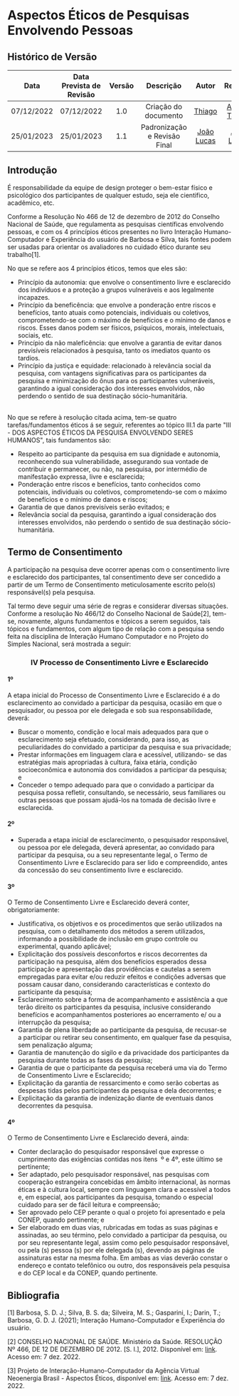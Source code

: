 # Aspectos Éticos de Pesquisas Envolvendo Pessoas

## <a>Histórico de Versão</a>
|    Data    | Data Prevista de Revisão | Versão |          Descrição           |                   Autor                    |                  Revisor                   |
| :--------: | :----------------------: | :----: | :--------------------------: | :----------------------------------------: | :----------------------------------------: |
| 07/12/2022 |        07/12/2022        |  1.0   |     Criação do documento     |   [Thiago](https://github.com/Thiab394)    | [Arthur Taylor](https://github.com/Eruel6) |
| 25/01/2023 |        25/01/2023        |  1.1   | Padronização e Revisão Final | [João Lucas](https://github.com/HacKairos) |   [Ana Luiza](https://github.com/AnHoff)   |

## <a>Introdução</a>
É responsabilidade da equipe de design proteger o bem-estar físico e psicológico dos participantes de qualquer estudo, seja ele cientifico, acadêmico, etc. 

Conforme a Resolução No 466 de 12 de dezembro de 2012 do Conselho Nacional de Saúde, que regulamenta as pesquisas científicas envolvendo pessoas, e com os 4
princípios éticos presentes no livro Interação Humano-Computador e Experiência do usuário de Barbosa e Silva, tais fontes
podem ser usadas para orientar os avaliadores no cuidado ético durante seu trabalho[1].

No que se refere aos 4 princípios éticos, temos que eles são:

- Princípio da autonomia: que envolve o consentimento livre e esclarecido dos indivíduos e a proteção a grupos vulneráveis e aos legalmente incapazes.
- Princípio da beneficência: que envolve a ponderação entre riscos e benefícios, tanto atuais como potenciais, individuais ou coletivos, comprometendo-se com o máximo de benefícios e o mínimo de danos e riscos. Esses danos podem ser físicos, psíquicos, morais, intelectuais, sociais, etc.
- Princípio da não maleficência: que envolve a garantia de evitar danos previsíveis relacionados à pesquisa, tanto os imediatos quanto os tardios.
- Princípio da justiça e equidade: relacionado à relevância social da pesquisa, com vantagens significativas para os participantes da pesquisa e minimização do ônus para os participantes vulneráveis, garantindo a igual consideração dos interesses envolvidos, não perdendo o sentido de sua destinação sócio-humanitária.

<br>
No que se refere à resolução citada acima, tem-se quatro tarefas/fundamentos éticos á se seguir, referentes ao tópico III.1 
da parte "III - DOS ASPECTOS ÉTICOS DA PESQUISA ENVOLVENDO SERES HUMANOS", tais fundamentos são:

- Respeito ao participante da pesquisa em sua dignidade e autonomia,
reconhecendo sua vulnerabilidade, assegurando sua vontade de contribuir e
permanecer, ou não, na pesquisa, por intermédio de manifestação expressa, livre e
esclarecida; 
- Ponderação entre riscos e benefícios, tanto conhecidos como potenciais,
individuais ou coletivos, comprometendo-se com o máximo de benefícios e o mínimo
de danos e riscos; 
- Garantia de que danos previsíveis serão evitados; e 
- Relevância social da pesquisa, garantindo a igual consideração dos interesses envolvidos, não perdendo o sentido de sua destinação sócio-humanitária. 

## <a>Termo de Consentimento</a>
A participação na pesquisa deve ocorrer apenas com o consentimento livre e esclarecido dos participantes, tal consentimento deve ser concedido
a partir de um Termo de Consentimento meticulosamente escrito pelo(s) responsável(s) pela pesquisa.

Tal termo deve seguir uma série de regras e considerar diversas situações. Conforme a resolução No 466/12 do Conselho Nacional de Saúde[2],
tem-se, novamente, alguns fundamentos e tópicos a serem seguidos, tais tópicos e fundamentos, com algum tipo de relação com a pesquisa sendo feita na
disciplina de Interação Humano Computador e no Projeto do Simples Nacional, será mostrada a seguir:

<center>

### <a>**IV Processo de Consentimento Livre e Esclarecido**</a>


</center>

#### <a>1º</a>
A etapa inicial do Processo de Consentimento Livre e Esclarecido é a do esclarecimento ao convidado a participar da pesquisa, ocasião em que o pesquisador, ou pessoa por ele delegada e sob sua responsabilidade, deverá:

- Buscar o momento, condição e local mais adequados para que o esclarecimento
seja efetuado, considerando, para isso, as peculiaridades do convidado a participar
da pesquisa e sua privacidade;
- Prestar informações em linguagem clara e acessível, utilizando- se das estratégias
mais apropriadas à cultura, faixa etária, condição socioeconômica e autonomia dos
convidados a participar da pesquisa; e
- Conceder o tempo adequado para que o convidado a participar da pesquisa possa
refletir, consultando, se necessário, seus familiares ou outras pessoas que possam
ajudá-los na tomada de decisão livre e esclarecida.
#### <a>2º</a>
- Superada a etapa inicial de esclarecimento, o pesquisador responsável, ou pessoa por ele delegada, deverá apresentar, ao convidado para participar da pesquisa, ou a seu representante legal, o Termo de Consentimento Livre e Esclarecido para ser lido e compreendido, antes da concessão do seu consentimento livre e esclarecido. 

#### <a>3º</a>

O Termo de Consentimento Livre e Esclarecido deverá conter, obrigatoriamente: 

- Justificativa, os objetivos e os procedimentos que serão utilizados na pesquisa,
com o detalhamento dos métodos a serem utilizados, informando a possibilidade de
inclusão em grupo controle ou experimental, quando aplicável;
- Explicitação dos possíveis desconfortos e riscos decorrentes da participação na
pesquisa, além dos benefícios esperados dessa participação e apresentação das
providências e cautelas a serem empregadas para evitar e/ou reduzir efeitos e
condições adversas que possam causar dano, considerando características e
contexto do participante da pesquisa;
- Esclarecimento sobre a forma de acompanhamento e assistência a que terão
direito os participantes da pesquisa, inclusive considerando benefícios e
acompanhamentos posteriores ao encerramento e/ ou a interrupção da pesquisa;
- Garantia de plena liberdade ao participante da pesquisa, de recusar-se a participar
ou retirar seu consentimento, em qualquer fase da pesquisa, sem penalização
alguma;
- Garantia de manutenção do sigilo e da privacidade dos participantes da pesquisa
durante todas as fases da pesquisa;
- Garantia de que o participante da pesquisa receberá uma via do Termo de
Consentimento Livre e Esclarecido;
- Explicitação da garantia de ressarcimento e como serão cobertas as despesas
tidas pelos participantes da pesquisa e dela decorrentes; e
- Explicitação da garantia de indenização diante de eventuais danos decorrentes da
pesquisa. 

#### <a>4º</a>

O Termo de Consentimento Livre e Esclarecido deverá, ainda:
  
  - Conter declaração do pesquisador responsável que expresse o cumprimento das
exigências contidas nos itens  º e 4º, este último se pertinente;
  - Ser adaptado, pelo pesquisador responsável, nas pesquisas com cooperação
estrangeira concebidas em âmbito internacional, às normas éticas e à cultura local,
sempre com linguagem clara e acessível a todos e, em especial, aos participantes
da pesquisa, tomando o especial cuidado para ser de fácil leitura e
compreensão;
  - Ser aprovado pelo CEP perante o qual o projeto foi apresentado e pela CONEP,
quando pertinente; e
  - Ser elaborado em duas vias, rubricadas em todas as suas páginas e assinadas,
ao seu término, pelo convidado a participar da pesquisa, ou por seu representante
legal, assim como pelo pesquisador responsável, ou pela (s) pessoa (s) por ele
delegada (s), devendo as páginas de assinaturas estar na mesma folha. Em ambas
as vias deverão constar o endereço e contato telefônico ou outro, dos responsáveis
pela pesquisa e do CEP local e da CONEP, quando pertinente. 

## <a>Bibliografia</a>
[1] Barbosa, S. D. J.; Silva, B. S. da; Silveira, M. S.; Gasparini, I.; Darin, T.; Barbosa, G. D. J. (2021); Interação Humano-Computador e Experiência do usuário.

[2] CONSELHO NACIONAL DE SAÚDE. Ministério da Saúde. RESOLUÇÃO Nº 466, DE 12 DE DEZEMBRO DE 2012. [S. l.], 2012. Disponível em: [link](https://www.inca.gov.br/sites/ufu.sti.inca.local/files//media/document//resolucao-cns-466-12.pdf). Acesso em: 7 dez. 2022.

[3] Projeto de Interação-Humano-Computador da Agência Virtual Neoenergia Brasil - Aspectos Éticos, disponível em: [link](https://interacao-humano-computador.github.io/2022.1-AgenciaVirtualNeoenergia/analise_de_requisitos/aspectos_eticos/). Acesso em: 7 dez. 2022.


